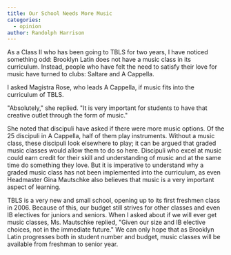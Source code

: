 ```yaml
---
title: Our School Needs More Music
categories:
  - opinion
author: Randolph Harrison
---
```


As a Class II who has been going to TBLS for two years, I have noticed something odd: Brooklyn Latin does not have a music class in its curriculum. Instead, people who have felt the need to satisfy their love for music have turned to clubs: Saltare and A Cappella.

I asked Magistra Rose, who leads A Cappella, if music fits into the curriculum of TBLS.

"Absolutely," she replied. "It is very important for students to have that creative outlet through the form of music."

She noted that discipuli have asked if there were more music options. Of the 25 discipuli in A Cappella, half of them play instruments. Without a music class, these discipuli look elsewhere to play; it can be argued that graded music classes would allow them to do so here. Discipuli who excel at music could earn credit for their skill and understanding of music and at the same time do something they love. But it is imperative to understand why a graded music class has not been implemented into the curriculum, as even Headmaster Gina Mautschke also believes that music is a very important aspect of learning.

TBLS is a very new and small school, opening up to its first freshmen class in 2006. Because of this, our budget still strives for other classes and even IB electives for juniors and seniors. When I asked about if we will ever get music classes, Ms. Mautschke replied, "Given our size and IB elective choices, not in the immediate future." We can only hope that as Brooklyn Latin progresses both in student number and budget, music classes will be available from freshman to senior year.
